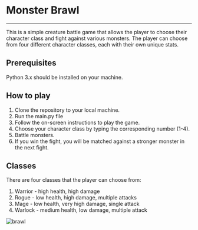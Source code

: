 
# Monster Brawl #

***

This is a simple creature battle game that allows the player to choose their character class and fight against various monsters. 
The player can choose from four different character classes, each with their own unique stats.

## Prerequisites ##
Python 3.x should be installed on your machine.

## How to play ##
1. Clone the repository to your local machine.
2. Run the main.py file 
3. Follow the on-screen instructions to play the game.
4. Choose your character class by typing the corresponding number (1-4).
5. Battle monsters.
6. If you win the fight, you will be matched against a stronger monster in the next fight.

## Classes ## 
There are four classes that the player can choose from:

1. Warrior - high health, high damage
2. Rogue - low health, high damage, multiple attacks
3. Mage - low health, very high damage, single attack
4. Warlock - medium health, low damage, multiple attack


![brawl](https://github.com/saradonin/monster_brawl/assets/124811561/5bc449b2-025b-4357-85c8-adc46964d425)
